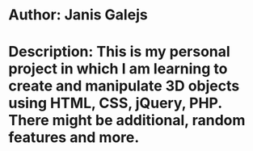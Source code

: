 # Author: Janis Galejs
# Description: This is my personal project in which I am learning to create and manipulate 3D objects using HTML, CSS, jQuery, PHP. There might be additional, random features and more.
